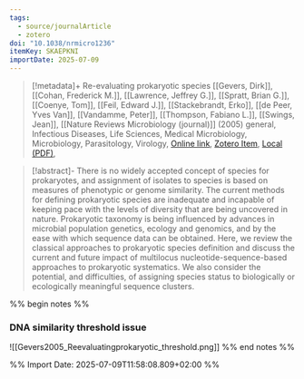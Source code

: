 ```yaml
---
tags:
  - source/journalArticle
  - zotero
doi: "10.1038/nrmicro1236"
itemKey: SKAEPKNI
importDate: 2025-07-09
---
```

>[!metadata]+
> Re-evaluating prokaryotic species
> [[Gevers, Dirk]], [[Cohan, Frederick M.]], [[Lawrence, Jeffrey G.]], [[Spratt, Brian G.]], [[Coenye, Tom]], [[Feil, Edward J.]], [[Stackebrandt, Erko]], [[de Peer, Yves Van]], [[Vandamme, Peter]], [[Thompson, Fabiano L.]], [[Swings, Jean]], 
> [[Nature Reviews Microbiology (journal)]] (2005)
> general, Infectious Diseases, Life Sciences, Medical Microbiology, Microbiology, Parasitology, Virology, 
> [Online link](https://www.nature.com/articles/nrmicro1236), [Zotero Item](zotero://select/library/items/SKAEPKNI), [Local (PDF)](file://C:/Users/aburg/Documents/references/zotero/storage/3ACJACCP/Gevers2005_Reevaluatingprokaryotic.pdf), 

>[!abstract]-
>There is no widely accepted concept of species for prokaryotes, and assignment of isolates to species is based on measures of phenotypic or genome similarity. The current methods for defining prokaryotic species are inadequate and incapable of keeping pace with the levels of diversity that are being uncovered in nature. Prokaryotic taxonomy is being influenced by advances in microbial population genetics, ecology and genomics, and by the ease with which sequence data can be obtained. Here, we review the classical approaches to prokaryotic species definition and discuss the current and future impact of multilocus nucleotide-sequence-based approaches to prokaryotic systematics. We also consider the potential, and difficulties, of assigning species status to biologically or ecologically meaningful sequence clusters.

%% begin notes %%
### DNA similarity threshold issue
![[Gevers2005_Reevaluatingprokaryotic_threshold.png]]
%% end notes %%

%% Import Date: 2025-07-09T11:58:08.809+02:00 %%

